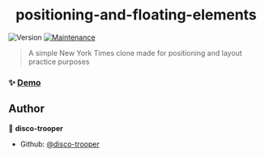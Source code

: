 <h1 align="center">positioning-and-floating-elements</h1>
<p>
  <img alt="Version" src="https://img.shields.io/badge/version-1.0.0-blue.svg?cacheSeconds=2592000" />
  <a href="https://github.com/disco-trooper/positioning-and-floating-elements/graphs/commit-activity" target="_blank">
    <img alt="Maintenance" src="https://img.shields.io/badge/Maintained%3F-yes-green.svg" />
  </a>
</p>

> A simple New York Times clone made for positioning and layout practice purposes

### ✨ [Demo](https://disco-trooper.github.io/positioning-and-floating-elements/)

## Author

👤 **disco-trooper**

- Github: [@disco-trooper](https://github.com/disco-trooper)
